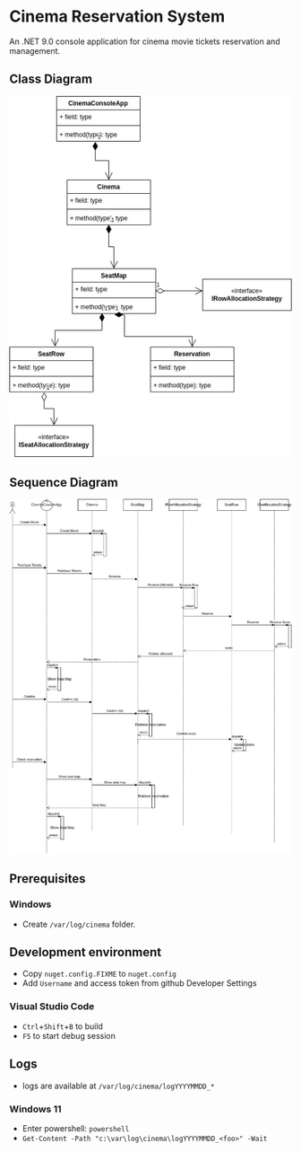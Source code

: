 # Cinema Reservation System

An .NET 9.0 console application for cinema movie tickets reservation and management.

## Class Diagram

![Class Diagram](./CinemaReservation_ClassDiagram.jpg?raw=true "Class Diagram")

## Sequence Diagram

![Sequence Diagram](./CinemaReservation_SequenceDiagram.jpg?raw=true "Sequence Diagram")

## Prerequisites

### Windows

- Create `/var/log/cinema` folder.

## Development environment

- Copy `nuget.config.FIXME` to `nuget.config`
- Add `Username` and access token from github Developer Settings

### Visual Studio Code

- `Ctrl`+`Shift`+`B` to build
- `F5` to start debug session

## Logs

- logs are available at `/var/log/cinema/logYYYYMMDD_*`

### Windows 11

- Enter powershell: `powershell`
- `Get-Content -Path "c:\var\log\cinema\logYYYYMMDD_<foo>" -Wait`
